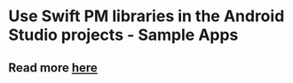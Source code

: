 # Use Swift PM libraries in the Android Studio projects - Sample Apps

## Read more [here](https://medium.com/@SCADE/using-swift-pm-libraries-in-the-android-studio-projects-7cef47c300bf)

